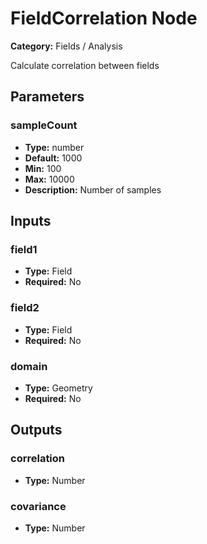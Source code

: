 
# FieldCorrelation Node

**Category:** Fields / Analysis

Calculate correlation between fields

## Parameters


### sampleCount
- **Type:** number
- **Default:** 1000
- **Min:** 100
- **Max:** 10000
- **Description:** Number of samples


## Inputs


### field1
- **Type:** Field
- **Required:** No



### field2
- **Type:** Field
- **Required:** No



### domain
- **Type:** Geometry
- **Required:** No



## Outputs


### correlation
- **Type:** Number



### covariance
- **Type:** Number




